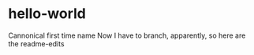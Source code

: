 # hello-world
Cannonical first time name
Now I have to branch, apparently, so here are the readme-edits
